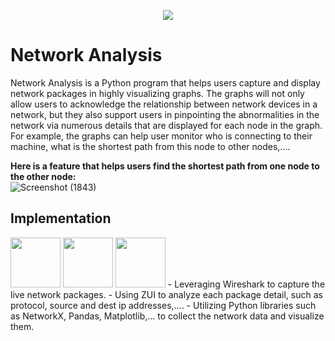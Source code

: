 <p align="center">
  <img src="https://media.giphy.com/media/v1.Y2lkPTc5MGI3NjExamUzNG53ZnBiYWRiZDRnY2dyNmg0aW04cHFvbzl3N2U5eW9hMmF2dCZlcD12MV9pbnRlcm5hbF9naWZfYnlfaWQmY3Q9Zw/xTiTnLxAA1LTBMKMkU/giphy.gif"></br>
</p>

# Network Analysis
Network Analysis is a Python program that helps users capture and display network packages in highly visualizing graphs. The graphs will not only allow users to acknowledge the relationship between network devices in a network, but they also support users in pinpointing the abnormalities in the network via numerous details that are displayed for each node in the graph. For example, the graphs can help user monitor who is connecting to their machine, what is the shortest path from this node to other nodes,....</br>

**Here is a feature that helps users find the shortest path from one node to the other node:**</br>
![Screenshot (1843)](https://github.com/user-attachments/assets/77da32bf-f5f9-4083-873f-ce848cdb8094)

## Implementation
<img src="https://github.com/user-attachments/assets/4d575ce8-e690-434c-9cdb-6a86ce1b9105" height="80">
<img src="https://github.com/user-attachments/assets/1dc3e8ff-b6c8-489e-986a-c685937f704a" height="80">
<img src="https://github.com/user-attachments/assets/b2453896-97c8-4bbe-a909-97f563491037" height="80">
- Leveraging Wireshark to capture the live network packages.
- Using ZUI to analyze each package detail, such as protocol, source and dest ip addresses,....
- Utilizing Python libraries such as NetworkX, Pandas, Matplotlib,... to collect the network data and visualize them.
